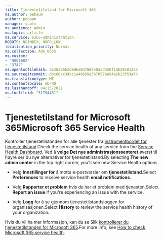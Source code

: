 ```yaml
---
title: Tjenestetilstand for Microsoft 365
ms.author: pebaum
author: pebaum
manager: scotv
ms.audience: Admin
ms.topic: article
ms.service: o365-administration
ROBOTS: NOINDEX, NOFOLLOW
localization_priority: Normal
ms.collection: Adm_O365
ms.custom:
- "9001682"
- "3747"
ms.openlocfilehash: a636305b369d6a0d78d768acd420f14b295812a5
ms.sourcegitcommit: 8bc60ec34bc1e40685e3976576e04a2623f63a7c
ms.translationtype: MT
ms.contentlocale: nb-NO
ms.lasthandoff: 04/15/2021
ms.locfileid: "51794481"
---
```

# <a name="microsoft-365-service-health"></a><span data-ttu-id="6997a-102">Tjenestetilstand for Microsoft 365</span><span class="sxs-lookup"><span data-stu-id="6997a-102">Microsoft 365 Service Health</span></span>


<span data-ttu-id="6997a-103">Kontroller tjenestetilstanden for alle tjenester fra [instrumentbordet for tjenestetilstand](https://admin.microsoft.com/Adminportal/Home?source=applauncher#/servicehealth).</span><span class="sxs-lookup"><span data-stu-id="6997a-103">Check the service health of any service from the [Service Health Dashboard](https://admin.microsoft.com/Adminportal/Home?source=applauncher#/servicehealth).</span></span> <span data-ttu-id="6997a-104">Ved å **velge Det nye administrasjonssenteret** øverst til høyre ser du nye alternativer for tjenestetilstand.</span><span class="sxs-lookup"><span data-stu-id="6997a-104">By selecting **The new admin center** in the top right corner, you'll see new Service Health options.</span></span>

- <span data-ttu-id="6997a-105">Velg **Innstillinger for** å motta e-postvarsler om **tjenestetilstand**.</span><span class="sxs-lookup"><span data-stu-id="6997a-105">Select **Preferences** to receive service health **email notifications**.</span></span>

- <span data-ttu-id="6997a-106">Velg **Rapporter et problem** hvis du har et problem med tjenesten.</span><span class="sxs-lookup"><span data-stu-id="6997a-106">Select **Report an issue** if you're experiencing an issue with the service.</span></span>

- <span data-ttu-id="6997a-107">Velg **Logg** for å se gjennom tjenestetilstandsloggen for organisasjonen.</span><span class="sxs-lookup"><span data-stu-id="6997a-107">Select **History** to review the service health history of your organization.</span></span> 

<span data-ttu-id="6997a-108">Hvis du vil ha mer informasjon, kan du se Slik [kontrollerer du tjenestetilstanden for Microsoft 365](https://docs.microsoft.com/office365/enterprise/view-service-health).</span><span class="sxs-lookup"><span data-stu-id="6997a-108">For more info, see [How to check Microsoft 365 service health](https://docs.microsoft.com/office365/enterprise/view-service-health).</span></span> 
